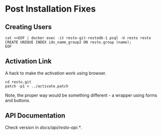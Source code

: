 # Post Installation Fixes

## Creating Users

    cat <<EOF | docker exec -it resto-git-restodb-1 psql -U resto resto
    CREATE UNIQUE INDEX idx_name_group2 ON resto.group (name);
    EOF

## Activation Link

A hack to make the activation work using browser.

    cd resto.git
    patch -p1 < ../activate.patch

Note, the proper way would be something different - a wrapper using forms and buttons.

## API Documentation

Check version in *docs/api/resto-api.\**.
